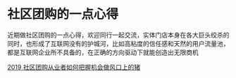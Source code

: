 # 社区团购的一点心得

近期做社区团购的一点心得，欢迎同行一起交流，实体门店本身在各大巨头绞杀的同时，也形成了互联网没有的护城河，比如高粘度的信任感和天然的用户流量池，都是互联网企业所不具备的，在正确的方向驱动下就能创造出无限商机

[2019 社区团购从业者如何把握机会做风口上的猪](https://mp.weixin.qq.com/s?__biz=MzU0NTE2MzEzNg==&mid=2247484127&idx=1&sn=ccf548c87489fe2de9ba3972702ca3ce&chksm=fb705030cc07d9260652aa871688b406ad2b4ff0f3ec23118a29d203ea5574959407b7d83c5f&scene=0&xtrack=1&ascene=7&devicetype=android-28&version=27000510&nettype=WIFI&abtest_cookie=BQABAAoACwASABMAFQAGACOXHgDBmR4A3JkeAPSZHgALmh4AFJoeAAAA&lang=zh_CN&pass_ticket=DcvfVPJTabkTRNAhopzJgiX1EHxCTlVEFCJlJNoPgKzNmlu8YXo19R3j5DtKsM5N&wx_header=1)